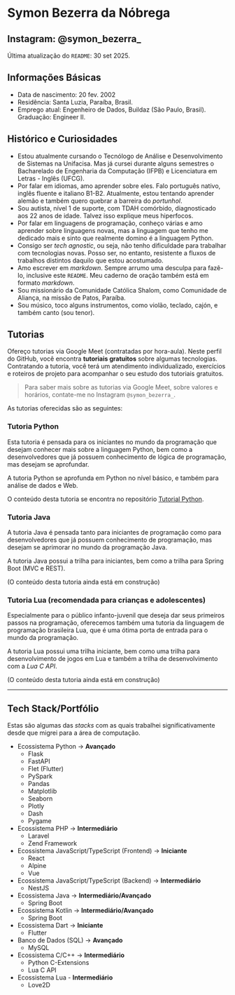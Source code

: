 # Symon Bezerra da Nóbrega
## Instagram: @symon_bezerra_

Última atualização do `README`: 30 set 2025.

## Informações Básicas

- Data de nascimento: 20 fev. 2002
- Residência: Santa Luzia, Paraíba, Brasil.
- Emprego atual: Engenheiro de Dados, Buildaz (São Paulo, Brasil). Graduação: Engineer II.

## Histórico e Curiosidades

- Estou atualmente cursando o Tecnólogo de Análise e Desenvolvimento de Sistemas na Unifacisa. Mas já cursei durante alguns semestres o Bacharelado de Engenharia da Computação (IFPB) e Licenciatura em Letras - Inglês (UFCG).
- Por falar em idiomas, amo aprender sobre eles. Falo português nativo, inglês fluente e italiano B1-B2. Atualmente, estou tentando aprender alemão e também quero quebrar a barreira do *portunhol*.
- Sou autista, nível 1 de suporte, com TDAH comórbido, diagnosticado aos 22 anos de idade. Talvez isso explique meus hiperfocos.
- Por falar em linguagens de programação, conheço várias e amo aprender sobre linguagens novas, mas a linguagem que tenho me dedicado mais e sinto que realmente domino é a linguagem Python.
- Consigo ser *tech agnostic*, ou seja, não tenho dificuldade para trabalhar com tecnologias novas. Posso ser, no entanto, resistente a fluxos de trabalhos distintos daquilo que estou acostumado.
- Amo escrever em *markdown*. Sempre arrumo uma desculpa para fazê-lo, inclusive este `README`. Meu caderno de oração também está em formato *markdown*.
- Sou missionário da Comunidade Católica Shalom, como Comunidade de Aliança, na missão de Patos, Paraíba.
- Sou músico, toco alguns instrumentos, como violão, teclado, cajón, e também canto (sou tenor).

## Tutorias

Ofereço tutorias via Google Meet (contratadas por hora-aula). Neste perfil do GitHub, você encontra **tutoriais gratuitos** sobre algumas tecnologias. Contratando a tutoria, você terá um atendimento individualizado, exercícios e roteiros de projeto para acompanhar o seu estudo dos tutoriais gratuitos.

> Para saber mais sobre as tutorias via Google Meet, sobre valores e horários, contate-me no Instagram `@symon_bezerra_`.

As tutorias oferecidas são as seguintes:

### Tutoria Python

Esta tutoria é pensada para os iniciantes no mundo da programação que desejam conhecer mais sobre a linguagem Python, bem como a desenvolvedores que já possuem conhecimento de lógica de programação, mas desejam se aprofundar.

A tutoria Python se aprofunda em Python no nível básico, e também para análise de dados e Web.

O conteúdo desta tutoria se encontra no repositório [Tutorial Python](https://github.com/SymonBezerra/tutorial-python).

### Tutoria Java

A tutoria Java é pensada tanto para iniciantes de programação como para desenvolvedores que já possuem conhecimento de programação, mas desejam se aprimorar no mundo da programação Java.

A tutoria Java possui a trilha para iniciantes, bem como a trilha para Spring Boot (MVC e REST).

(O conteúdo desta tutoria ainda está em construção)

### Tutoria Lua (recomendada para crianças e adolescentes)

Especialmente para o público infanto-juvenil que deseja dar seus primeiros passos na programação, oferecemos também uma tutoria da linguagem de programação brasileira Lua, que é uma ótima porta de entrada para o mundo da programação.

A tutoria Lua possui uma trilha iniciante, bem como uma trilha para desenvolvimento de jogos em Lua e também a trilha de desenvolvimento com a *Lua C API*.

(O conteúdo desta tutoria ainda está em construção)

<hr>

## Tech Stack/Portfólio

Estas são algumas das *stacks* com as quais trabalhei significativamente desde que migrei para a área de computação.

- Ecossistema Python → **Avançado**
    + Flask
    + FastAPI
    + Flet (Flutter)
    + PySpark
    + Pandas
    + Matplotlib
    + Seaborn
    + Plotly
    + Dash
    + Pygame
- Ecossistema PHP → **Intermediário**
    + Laravel
    + Zend Framework
- Ecossistema JavaScript/TypeScript (Frontend) → **Iniciante**
    + React
    + Alpine
    + Vue
- Ecossistema JavaScript/TypeScript (Backend) → **Intermediário**
    + NestJS
- Ecossistema Java → **Intermediário/Avançado**
    + Spring Boot
- Ecossistema Kotlin → **Intermediário/Avançado**
    + Spring Boot
- Ecossistema Dart → **Iniciante**
    + Flutter
- Banco de Dados (SQL) → **Avançado**
    + MySQL
- Ecossistema C/C++ → **Intermediário**
    + Python C-Extensions
    + Lua C API
- Ecossistema Lua - **Intermediário**
    + Love2D